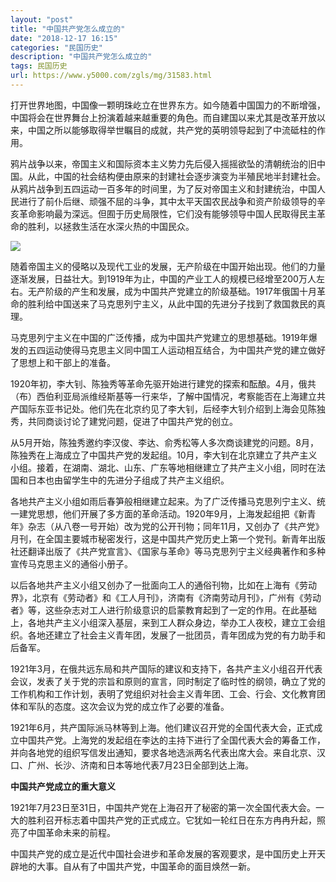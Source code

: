 ```yaml
---
layout: "post"
title: "中国共产党怎么成立的"
date: "2018-12-17 16:15"
categories: "民国历史"
description: "中国共产党怎么成立的"
tags: 民国历史
url: https://www.y5000.com/zgls/mg/31583.html
---
```






打开世界地图，中国像一颗明珠屹立在世界东方。如今随着中国国力的不断增强，中国将会在世界舞台上扮演着越来越重要的角色。而自建国以来尤其是改革开放以来，中国之所以能够取得举世瞩目的成就，共产党的英明领导起到了中流砥柱的作用。

鸦片战争以来，帝国主义和国际资本主义势力先后侵入摇摇欲坠的清朝统治的旧中国。从此，中国的社会结构便由原来的封建社会逐步演变为半殖民地半封建社会。从鸦片战争到五四运动一百多年的时间里，为了反对帝国主义和封建统治，中国人民进行了前仆后继、顽强不屈的斗争，其中太平天国农民战争和资产阶级领导的辛亥革命影响最为深远。但囿于历史局限性，它们没有能够领导中国人民取得民主革命的胜利，以拯救生活在水深火热的中国民众。

![](https://img.y5000.com/uploads/allimg/180723/8-1PH313232Y94.jpg)

随着帝国主义的侵略以及现代工业的发展，无产阶级在中国开始出现。他们的力量逐渐发展，日益壮大。到1919年为止，中国的产业工人的规模已经增至200万人左右。无产阶级的产生和发展，成为中国共产党建立的阶级基础。1917年俄国十月革命的胜利给中国送来了马克思列宁主义，从此中国的先进分子找到了救国救民的真理。

马克思列宁主义在中国的广泛传播，成为中国共产党建立的思想基础。1919年爆发的五四运动使得马克思主义同中国工人运动相互结合，为中国共产党的建立做好了思想上和干部上的准备。

1920年初，李大钊、陈独秀等革命先驱开始进行建党的探索和酝酿。4月，俄共（布）西伯利亚局派维经斯基等一行来华，了解中国情况，考察能否在上海建立共产国际东亚书记处。他们先在北京约见了李大钊，后经李大钊介绍到上海会见陈独秀，共同商谈讨论了建党问题，促进了中国共产党的创立。

从5月开始，陈独秀邀约李汉俊、李达、俞秀松等人多次商谈建党的问题。8月，陈独秀在上海成立了中国共产党的发起组。10月，李大钊在北京建立了共产主义小组。接着，在湖南、湖北、山东、广东等地相继建立了共产主义小组，同时在法国和日本也由留学生中的先进分子组成了共产主义组织。

各地共产主义小组如雨后春笋般相继建立起来。为了广泛传播马克思列宁主义、统一建党思想，他们开展了多方面的革命活动。1920年9月，上海发起组把《新青年》杂志（从八卷一号开始）改为党的公开刊物；同年11月，又创办了《共产党》月刊，在全国主要城市秘密发行，这是中国共产党历史上第一个党刊。新青年出版社还翻译出版了《共产党宣言》、《国家与革命》等马克思列宁主义经典著作和多种宣传马克思主义的通俗小册子。

以后各地共产主义小组又创办了一批面向工人的通俗刊物，比如在上海有《劳动界》，北京有《劳动者》和《工人月刊》，济南有《济南劳动月刊》，广州有《劳动者》等，这些杂志对工人进行阶级意识的启蒙教育起到了一定的作用。在此基础上，各地共产主义小组深入基层，来到工人群众身边，举办工人夜校，建立工会组织。各地还建立了社会主义青年团，发展了一批团员，青年团成为党的有力助手和后备军。

1921年3月，在俄共远东局和共产国际的建议和支持下，各共产主义小组召开代表会议，发表了关于党的宗旨和原则的宣言，同时制定了临时性的纲领，确立了党的工作机构和工作计划，表明了党组织对社会主义青年团、工会、行会、文化教育团体和军队的态度。这次会议为党的成立作了必要的准备。

1921年6月，共产国际派马林等到上海。他们建议召开党的全国代表大会，正式成立中国共产党。上海党的发起组在李达的主持下进行了全国代表大会的筹备工作，并向各地党的组织写信发出通知，要求各地选派两名代表出席大会。来自北京、汉口、广州、长沙、济南和日本等地代表7月23日全部到达上海。

**中国共产党成立的重大意义**

1921年7月23日至31日，中国共产党在上海召开了秘密的第一次全国代表大会。一大的胜利召开标志着中国共产党的正式成立。它犹如一轮红日在东方冉冉升起，照亮了中国革命未来的前程。

中国共产党的成立是近代中国社会进步和革命发展的客观要求，是中国历史上开天辟地的大事。自从有了中国共产党，中国革命的面目焕然一新。
